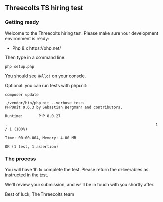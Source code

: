 ## Threecolts TS hiring test

### Getting ready

Welcome to the Threecolts hiring test. Please make sure your development environment is ready:

- Php 8.x https://php.net/

Then type in a command line:

```
php setup.php
```

You should see `Hello!` on your console.

Optional: you can run tests with phpunit:

```
composer update

./vendor/bin/phpunit --verbose tests
PHPUnit 9.6.3 by Sebastian Bergmann and contributors.

Runtime:       PHP 8.0.27

.                                                                   1 / 1 (100%)

Time: 00:00.004, Memory: 4.00 MB

OK (1 test, 1 assertion)

```

### The process

You will have 1h to complete the test. Please return the deliverables as instructed in the test.

We'll review your submission, and we'll be in touch with you shortly after.

Best of luck,
The Threecolts team